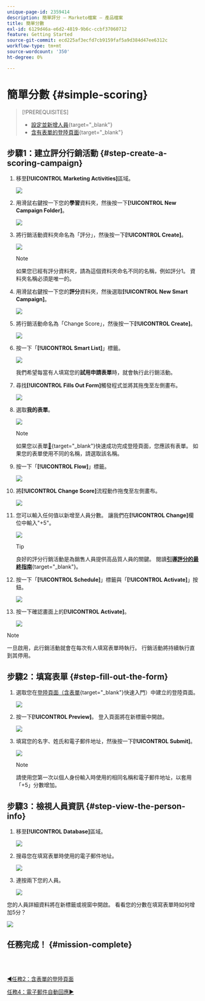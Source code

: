 ```yaml
---
unique-page-id: 2359414
description: 簡單評分 — Marketo檔案 — 產品檔案
title: 簡單分數
exl-id: 6129d46a-e6d2-4819-9b6c-ccbf37060712
feature: Getting Started
source-git-commit: ecd225af3ecfd7cb9159faf5a9d384d47ee6312c
workflow-type: tm+mt
source-wordcount: '350'
ht-degree: 0%

---
```


# 簡單分數 {#simple-scoring}

>[!PREREQUISITES]
>
>* [設定並新增人員](/help/marketo/getting-started/quick-wins/get-set-up-and-add-a-person.md){target="_blank"}
>* [含有表單的登陸頁面](/help/marketo/getting-started/quick-wins/landing-page-with-a-form.md){target="_blank"}

## 步驟1：建立評分行銷活動 {#step-create-a-scoring-campaign}

1. 移至&#x200B;**[!UICONTROL Marketing Activities]**&#x200B;區域。

   ![](assets/simple-scoring-1.png)

1. 用滑鼠右鍵按一下您的&#x200B;**學習**&#x200B;資料夾，然後按一下&#x200B;**[!UICONTROL New Campaign Folder]**。

   ![](assets/simple-scoring-2.png)

1. 將行銷活動資料夾命名為「評分」，然後按一下&#x200B;**[!UICONTROL Create]**。

   ![](assets/simple-scoring-3.png)

   >[!NOTE]
   >
   >如果您已經有評分資料夾，請為這個資料夾命名不同的名稱，例如評分1。 資料夾名稱必須是唯一的。

1. 用滑鼠右鍵按一下您的&#x200B;**評分**&#x200B;資料夾，然後選取&#x200B;**[!UICONTROL New Smart Campaign]**。

   ![](assets/simple-scoring-4.png)

1. 將行銷活動命名為「Change Score」，然後按一下&#x200B;**[!UICONTROL Create]**。

   ![](assets/simple-scoring-5.png)

1. 按一下「**[!UICONTROL Smart List]**」標籤。

   ![](assets/simple-scoring-6.png)

   我們希望每當有人填寫您的&#x200B;**試用申請表單**&#x200B;時，就會執行此行銷活動。

1. 尋找&#x200B;**[!UICONTROL Fills Out Form]**&#x200B;觸發程式並將其拖曳至左側畫布。

   ![](assets/simple-scoring-7.png)

1. 選取&#x200B;**我的表單**。

   ![](assets/simple-scoring-8.png)

   >[!NOTE]
   >
   >如果您以表單[&#128279;](/help/marketo/getting-started/quick-wins/landing-page-with-a-form.md){target="_blank"}快速成功完成登陸頁面，您應該有表單。 如果您的表單使用不同的名稱，請選取該名稱。

1. 按一下「**[!UICONTROL Flow]**」標籤。

   ![](assets/simple-scoring-9.png)

1. 將&#x200B;**[!UICONTROL Change Score]**&#x200B;流程動作拖曳至左側畫布。

   ![](assets/simple-scoring-10.png)

1. 您可以輸入任何值以新增至人員分數。 讓我們在&#x200B;**[!UICONTROL Change]**&#x200B;欄位中輸入&quot;+5&quot;。

   ![](assets/simple-scoring-11.png)

   >[!TIP]
   >
   >良好的評分行銷活動是為銷售人員提供高品質人員的關鍵。 閱讀&#x200B;[**引導評分的最終指南**](https://www.marketo.com/definitive-guides/lead-scoring/){target="_blank"}。

1. 按一下「**[!UICONTROL Schedule]**」標籤與「**[!UICONTROL Activate]**」按鈕。

   ![](assets/simple-scoring-12.png)

1. 按一下確認畫面上的&#x200B;**[!UICONTROL Activate]**。

   ![](assets/simple-scoring-13.png)

>[!NOTE]
>
>一旦啟用，此行銷活動就會在每次有人填寫表單時執行。 行銷活動將持續執行直到其停用。

## 步驟2：填寫表單 {#step-fill-out-the-form}

1. 選取您在[登陸頁面（含表單](/help/marketo/getting-started/quick-wins/landing-page-with-a-form.md){target="_blank"}快速入門）中建立的登陸頁面。

   ![](assets/simple-scoring-14.png)

1. 按一下&#x200B;**[!UICONTROL Preview]**。 登入頁面將在新標籤中開啟。

   ![](assets/simple-scoring-15.png)

1. 填寫您的名字、姓氏和電子郵件地址，然後按一下&#x200B;**[!UICONTROL Submit]**。

   ![](assets/simple-scoring-16.png)

   >[!NOTE]
   >
   >請使用您第一次以個人身份輸入時使用的相同名稱和電子郵件地址，以套用「+5」分數增加。

## 步驟3：檢視人員資訊 {#step-view-the-person-info}

1. 移至&#x200B;**[!UICONTROL Database]**&#x200B;區域。

   ![](assets/simple-scoring-17.png)

1. 搜尋您在填寫表單時使用的電子郵件地址。

   ![](assets/simple-scoring-18.png)

1. 連按兩下您的人員。

   ![](assets/simple-scoring-19.png)

您的人員詳細資料將在新標籤或視窗中開啟。 看看您的分數在填寫表單時如何增加5分？

![](assets/simple-scoring-20.png)

## 任務完成！ {#mission-complete}

<br> 

[◄任務2：含表單的登陸頁面](/help/marketo/getting-started/quick-wins/landing-page-with-a-form.md)

[任務4：電子郵件自動回應►](/help/marketo/getting-started/quick-wins/email-auto-response.md)
